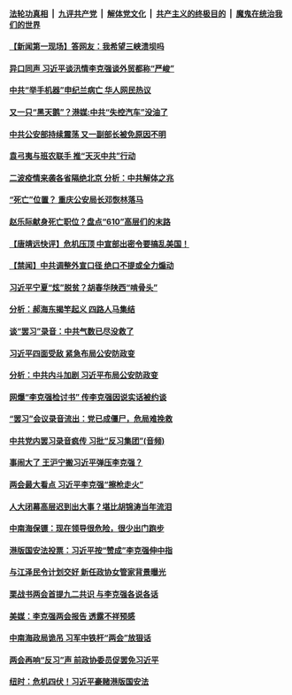####  [法轮功真相](../../../../basic/blob/master/README.md?t=07021657) &nbsp;|&nbsp; [九评共产党](../../../../9ping.md/blob/master/README.md?t=07021657) &nbsp;|&nbsp; [解体党文化](../../../../jtdwh.md/blob/master/README.md?t=07021657)  &nbsp;|&nbsp; [共产主义的终极目的](../../../../gczydzjmd.md/blob/master/README.md?t=07021657) &nbsp;|&nbsp; [魔鬼在统治我们的世界](../../../../mgztzwmdsj.md/blob/master/README.md?t=07021657) 

#### [【新闻第一现场】答网友：我希望三峡溃坝吗](../pages/prog1138/a102882587.md?t=07021657) 

#### [异口同声 习近平谈汛情李克强谈外贸都称“严峻”](../pages/prog1138/a102881619.md?t=07021657) 

#### [中共“举手机器”申纪兰病亡 华人网民热议](../pages/prog1138/a102881511.md?t=07021657) 

#### [又一只“黑天鹅”？港媒:中共“失控汽车”没油了](../pages/prog1138/a102878820.md?t=07021657) 

#### [中共公安部持续震荡 又一副部长被免原因不明](../pages/prog1138/a102872353.md?t=07021657) 

#### [袁弓夷与班农联手 推“天灭中共”行动](../pages/prog1138/a102871777.md?t=07021657) 

#### [二波疫情来袭各省隔绝北京 分析：中共解体之兆](../pages/prog1138/a102871188.md?t=07021657) 

#### [“死亡”位置？ 重庆公安局长邓恢林落马](../pages/prog1138/a102870988.md?t=07021657) 

#### [赵乐际献身死亡职位？盘点“610”高层们的末路](../pages/prog1138/a102868322.md?t=07021657) 

#### [【唐靖远快评】危机压顶 中宣部出密令要搞乱美国！](../pages/prog1138/a102867289.md?t=07021657) 

#### [【禁闻】中共调整外宣口径 绝口不提或全力煽动](../pages/prog1138/a102867127.md?t=07021657) 

#### [习近平宁夏“炫”脱贫？胡春华陕西“啃骨头”](../pages/prog1138/a102866660.md?t=07021657) 

#### [分析：郝海东揭竿起义 四路人马集结](../pages/prog1138/a102866455.md?t=07021657) 

#### [谈“罢习”录音：中共气数已尽没救了](../pages/prog1138/a102866423.md?t=07021657) 

#### [习近平四面受敌 紧急布局公安防政变](../pages/prog1138/a102863931.md?t=07021657) 

#### [分析：中共内斗加剧 习近平布局公安防政变](../pages/prog1138/a102863885.md?t=07021657) 

#### [网爆“李克强检讨书” 传李克强因说实话被约谈](../pages/prog1138/a102862912.md?t=07021657) 

#### [“罢习”会议录音流出：党已成僵尸，危局难挽救](../pages/prog1138/a102862787.md?t=07021657) 

#### [中共党内罢习录音疯传 习批“反习集团”(音频)](../pages/prog1138/a102862024.md?t=07021657) 

#### [事闹大了 王沪宁搬习近平弹压李克强？](../pages/prog1138/a102861988.md?t=07021657) 

#### [两会最大看点 习近平李克强“擦枪走火”](../pages/prog1138/a102860436.md?t=07021657) 

#### [人大闭幕高层迟到出大事？堪比胡锦涛当年流泪](../pages/prog1138/a102859399.md?t=07021657) 

#### [中南海保镖：现在领导很危险，很少出门跑步](../pages/prog1138/a102858639.md?t=07021657) 

#### [港版国安法投票：习近平按“赞成”李克强伸中指](../pages/prog1138/a102858517.md?t=07021657) 

#### [与江泽民令计划交好 新任政协女管家背景曝光](../pages/prog1138/a102857716.md?t=07021657) 

#### [栗战书两会首提九二共识 与李克强各说各话](../pages/prog1138/a102856077.md?t=07021657) 

#### [美媒：李克强两会报告 透露不祥预感](../pages/prog1138/a102855954.md?t=07021657) 

#### [中南海政局诡吊 习军中铁杆“两会”放狠话](../pages/prog1138/a102855175.md?t=07021657) 

#### [两会再响“反习”声 前政协委员促罢免习近平](../pages/prog1138/a102854149.md?t=07021657) 

#### [纽时：危机四伏！习近平豪赌港版国安法](../pages/prog1138/a102853942.md?t=07021657) 

